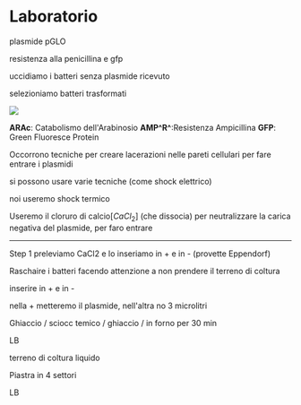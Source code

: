 # Laboratorio

plasmide pGLO

resistenza alla penicillina e gfp

uccidiamo i batteri senza plasmide ricevuto

selezioniamo batteri trasformati

![](https://i.imgur.com/jjYCS12.jpg)


**ARAc**: Catabolismo dell'Arabinosio
**AMP^R^**:Resistenza Ampicillina
**GFP**: Green Fluoresce Protein


Occorrono tecniche per creare lacerazioni nelle pareti cellulari per fare entrare i plasmidi

si possono usare varie tecniche (come shock elettrico)

noi useremo shock termico

Useremo il cloruro di calcio[$CaCl_2$] (che dissocia) per neutralizzare la carica negativa del plasmide, per faro entrare

---

Step 1
preleviamo CaCl2 e lo inseriamo in + e in - (provette Eppendorf)

Raschaire i batteri facendo attenzione a non prendere il terreno di coltura 

inserire in + e in -

nella + metteremo il plasmide, nell'altra no
3 microlitri

Ghiaccio / sciocc temico / ghiaccio / in forno per 30 min


LB

terreno di coltura liquido

Piastra in 4 settori

LB  



<!--stackedit_data:
eyJoaXN0b3J5IjpbLTY0NTMwNDU1MSw4MjQ4NzU3OTksOTY5Nj
UxOTcwLC0xMDMzMjc5NDE0XX0=
-->